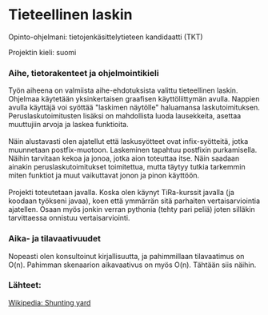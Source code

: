 <h1>Tieteellinen laskin</h1>

Opinto-ohjelmani: tietojenkäsittelytieteen kandidaatti (TKT) 

Projektin kieli: suomi

<h3>Aihe, tietorakenteet ja ohjelmointikieli</h3>
Työn aiheena on valmiista aihe-ehdotuksista valittu tieteellinen laskin. Ohjelmaa käytetään yksinkertaisen graafisen käyttöliittymän avulla. Nappien avulla käyttäjä voi syöttää "laskimen näytölle" haluamansa laskutoimituksen. Peruslaskutoimitusten lisäksi on mahdollista luoda lausekkeita, asettaa muuttujiin arvoja ja laskea funktioita. 
<br>
<br>
Näin alustavasti olen ajatellut että laskusyötteet ovat infix-syötteitä, jotka muunnetaan postfix-muotoon. Laskeminen tapahtuu postfixin purkamisella. Näihin tarvitaan kekoa ja jonoa, jotka aion toteuttaa itse. Näin saadaan ainakin peruslaskutoimitukset toimitettua, mutta täytyy tutkia tarkemmin miten funktiot ja muut vaikuttavat jonon ja pinon käyttöön. 
<br>
<br>
Projekti toteutetaan javalla. Koska olen käynyt TiRa-kurssit javalla (ja koodaan työkseni javaa), koen että ymmärrän sitä parhaiten vertaisarviointia ajatellen. Osaan myös jonkin verran pythonia (tehty pari peliä) joten silläkin tarvittaessa onnistuu vertaisarviointi.


<h3>Aika- ja tilavaativuudet</h3>

Nopeasti olen konsultoinut kirjallisuutta, ja pahimmillaan tilavaatimus on O(n). Pahimman skenaarion aikavaativus on myös O(n). Tähtään siis näihin.


<h3>Lähteet:</h3>

[Wikipedia: Shunting yard](https://en.wikipedia.org/wiki/Shunting_yard_algorithm)
